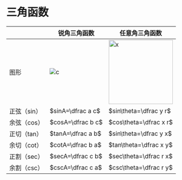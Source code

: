 # 三角函数

|         | 锐角三角函数                                             | 任意角三角函数                                                                                        |
| ------- | -------------------------------------------------- | ---------------------------------------------------------------------------------------------- |
| 图形      | ![c](D:\project\math-know\.gitbook\assets\sjx.jpg) | <img src="file:///D:/project/math-know/.gitbook/assets/rysj.jpg" title="" alt="x" width="170"> |
| 正弦（sin） | $sinA=\dfrac a c$                                  | $sin\theta=\dfrac y r$                                                                         |
| 余弦（cos） | $cosA=\dfrac b c$                                  | $cos\theta=\dfrac x r$                                                                         |
| 正切（tan） | $tanA=\dfrac a b$                                  | $sin\theta=\dfrac y x$                                                                         |
| 余切（cot） | $cotA=\dfrac b a$                                  | $tan\theta=\dfrac x y$                                                                         |
| 正割（sec） | $secA=\dfrac c b$                                  | $sec\theta=\dfrac r x$                                                                         |
| 余割（csc） | $cscA=\dfrac c a$                                  | $csc\theta=\dfrac r y$                                                                         |








